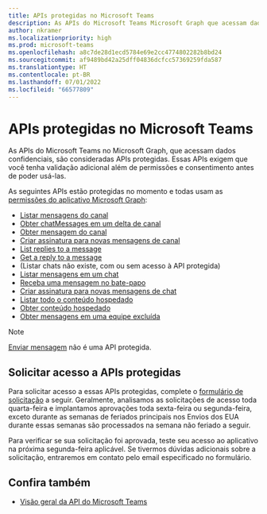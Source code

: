 ```yaml
---
title: APIs protegidas no Microsoft Teams
description: As APIs do Microsoft Teams Microsoft Graph que acessam dados confidenciais são consideradas APIs protegidas e exigem validação adicional antes que você possa usá-los.
author: nkramer
ms.localizationpriority: high
ms.prod: microsoft-teams
ms.openlocfilehash: a8c7de28d1ecd5784e69e2cc4774802282b8bd24
ms.sourcegitcommit: af9489bd42a25dff04836dcfcc57369259fda587
ms.translationtype: HT
ms.contentlocale: pt-BR
ms.lasthandoff: 07/01/2022
ms.locfileid: "66577809"
---
```

# <a name="protected-apis-in-microsoft-teams"></a>APIs protegidas no Microsoft Teams

As APIs do Microsoft Teams no Microsoft Graph, que acessam dados confidenciais, são consideradas APIs protegidas. Essas APIs exigem que você tenha validação adicional além de permissões e consentimento antes de poder usá-las.

As seguintes APIs estão protegidas no momento e todas usam as [permissões do aplicativo Microsoft Graph](auth/auth-concepts.md#microsoft-graph-permissions):

* [Listar mensagens do canal](/graph/api/channel-list-messages)
* [Obter chatMessages em um delta de canal](/graph/api/chatmessage-delta)
* [Obter mensagem do canal](/graph/api/chatmessage-get)
* [Criar assinatura para novas mensagens de canal](/graph/api/subscription-post-subscriptions)
* [List replies to a message](/graph/api/chatmessage-list-replies)
* [Get a reply to a message](/graph/api/chatmessage-get)
* (Listar chats não existe, com ou sem acesso à API protegida)
* [Listar mensagens em um chat](/graph/api/chat-list-messages)
* [Receba uma mensagem no bate-papo](/graph/api/chatmessage-get)
* [Criar assinatura para novas mensagens de chat](/graph/api/subscription-post-subscriptions)
* [Listar todo o conteúdo hospedado](/graph/api/chatmessage-list-hostedcontents)
* [Obter conteúdo hospedado](/graph/api/chatmessagehostedcontent-get)
* [Obter mensagens em uma equipe excluída](/graph/api/deletedteam-getallmessages)

> [!NOTE]
> [Enviar mensagem](/graph/api/channel-post-messages) não é uma API protegida.

## <a name="request-access-to-protected-apis"></a>Solicitar acesso a APIs protegidas

Para solicitar acesso a essas APIs protegidas, complete o [formulário de solicitação](https://forms.office.com/r/v3qjyzBCxD) a seguir. Geralmente, analisamos as solicitações de acesso toda quarta-feira e implantamos aprovações toda sexta-feira ou segunda-feira, exceto durante as semanas de feriados principais nos Envios dos EUA durante essas semanas são processados na semana não feriado a seguir.

Para verificar se sua solicitação foi aprovada, teste seu acesso ao aplicativo na próxima segunda-feira aplicável. Se tivermos dúvidas adicionais sobre a solicitação, entraremos em contato pelo email especificado no formulário.

## <a name="see-also"></a>Confira também

* [Visão geral da API do Microsoft Teams](teams-concept-overview.md)